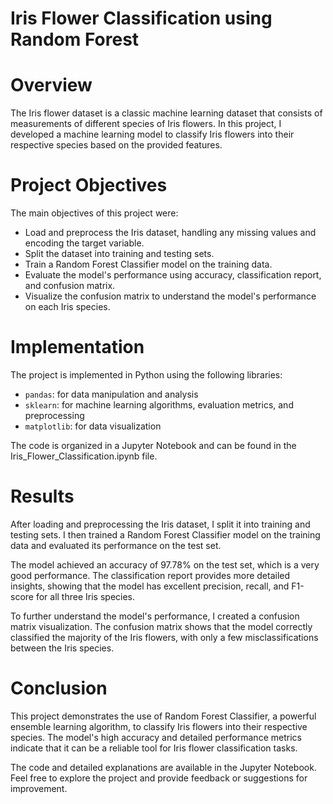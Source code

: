 # Iris Flower Classification using Random Forest
# Overview
The Iris flower dataset is a classic machine learning dataset that consists of measurements of different species of Iris flowers. In this project, I developed a machine learning model to classify Iris flowers into their respective species based on the provided features.

# Project Objectives
The main objectives of this project were:

* Load and preprocess the Iris dataset, handling any missing values and encoding the target variable.
* Split the dataset into training and testing sets.
* Train a Random Forest Classifier model on the training data.
* Evaluate the model's performance using accuracy, classification report, and confusion matrix.
* Visualize the confusion matrix to understand the model's performance on each Iris species.

# Implementation
The project is implemented in Python using the following libraries:

* `pandas`: for data manipulation and analysis
* `sklearn`: for machine learning algorithms, evaluation metrics, and preprocessing
* `matplotlib`: for data visualization

The code is organized in a Jupyter Notebook and can be found in the Iris_Flower_Classification.ipynb file.

# Results
After loading and preprocessing the Iris dataset, I split it into training and testing sets. I then trained a Random Forest Classifier model on the training data and evaluated its performance on the test set.

The model achieved an accuracy of 97.78% on the test set, which is a very good performance. The classification report provides more detailed insights, showing that the model has excellent precision, recall, and F1-score for all three Iris species.

To further understand the model's performance, I created a confusion matrix visualization. The confusion matrix shows that the model correctly classified the majority of the Iris flowers, with only a few misclassifications between the Iris species.

# Conclusion
This project demonstrates the use of Random Forest Classifier, a powerful ensemble learning algorithm, to classify Iris flowers into their respective species. The model's high accuracy and detailed performance metrics indicate that it can be a reliable tool for Iris flower classification tasks.

The code and detailed explanations are available in the Jupyter Notebook. Feel free to explore the project and provide feedback or suggestions for improvement.
